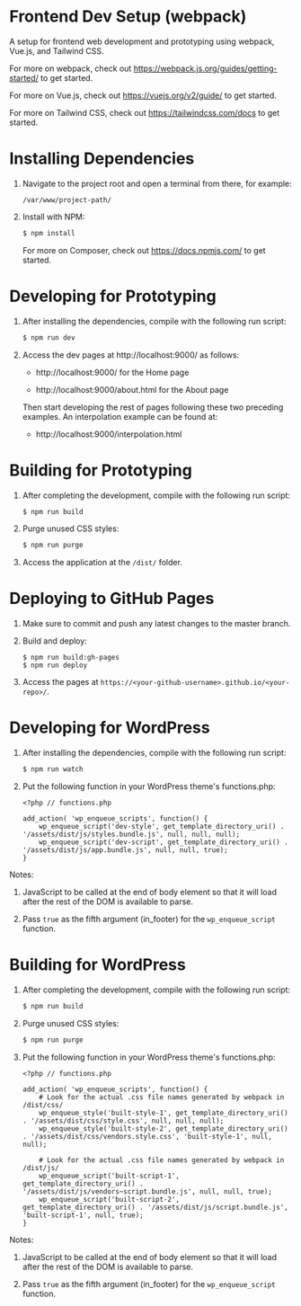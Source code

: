 # Frontend Dev Setup (webpack)

A setup for frontend web development and prototyping using webpack, Vue.js, and Tailwind CSS.

For more on webpack, check out https://webpack.js.org/guides/getting-started/ to get started. 

For more on Vue.js, check out https://vuejs.org/v2/guide/ to get started. 

For more on Tailwind CSS, check out https://tailwindcss.com/docs to get started. 

# Installing Dependencies

1. Navigate to the project root and open a terminal from there, for example:

    ```
    /var/www/project-path/
    ```

2. Install with NPM:

    ```bash
    $ npm install
    ```

    For more on Composer, check out https://docs.npmjs.com/ to get started. 

# Developing for Prototyping

1. After installing the dependencies, compile with the following run script:

    ```bash
    $ npm run dev
    ```

2. Access the dev pages at http://localhost:9000/ as follows:

    * http://localhost:9000/ for the Home page

    * http://localhost:9000/about.html for the About page

    Then start developing the rest of pages following these two preceding examples. An interpolation example can be found at:

    * http://localhost:9000/interpolation.html


# Building for Prototyping

1. After completing the development, compile with the following run script:

    ```bash
    $ npm run build
    ```

2. Purge unused CSS styles:

    ```bash
    $ npm run purge
    ```

3. Access the application at the `/dist/` folder.

# Deploying to GitHub Pages

1. Make sure to commit and push any latest changes to the master branch.

2. Build and deploy:

    ```
    $ npm run build:gh-pages
    $ npm run deploy
    ```
3. Access the pages at `https://<your-github-username>.github.io/<your-repo>/`.

# Developing for WordPress

1. After installing the dependencies, compile with the following run script:

    ```bash
    $ npm run watch
    ```

2. Put the following function in your WordPress theme's functions.php:

    ```
    <?php // functions.php

    add_action( 'wp_enqueue_scripts', function() {
        wp_enqueue_script('dev-style', get_template_directory_uri() . '/assets/dist/js/styles.bundle.js', null, null, null);
        wp_enqueue_script('dev-script', get_template_directory_uri() . '/assets/dist/js/app.bundle.js', null, null, true);
    }
    ```

Notes:

1. JavaScript to be called at the end of body element so that it will load after the rest of the DOM is available to parse.

2. Pass `true` as the fifth argument  (in_footer) for the `wp_enqueue_script` function.

# Building for WordPress

1. After completing the development, compile with the following run script:

    ```bash
    $ npm run build
    ```

2. Purge unused CSS styles:

    ```bash
    $ npm run purge
    ```

3. Put the following function in your WordPress theme's functions.php:

    ```
    <?php // functions.php

    add_action( 'wp_enqueue_scripts', function() {
        # Look for the actual .css file names generated by webpack in /dist/css/
        wp_enqueue_style('built-style-1', get_template_directory_uri() . '/assets/dist/css/style.css', null, null, null);
        wp_enqueue_style('built-style-2', get_template_directory_uri() . '/assets/dist/css/vendors.style.css', 'built-style-1', null, null);

        # Look for the actual .css file names generated by webpack in /dist/js/
        wp_enqueue_script('built-script-1', get_template_directory_uri() . '/assets/dist/js/vendors~script.bundle.js', null, null, true);
        wp_enqueue_script('built-script-2', get_template_directory_uri() . '/assets/dist/js/script.bundle.js', 'built-script-1', null, true);
    }
    ```

Notes:

1. JavaScript to be called at the end of body element so that it will load after the rest of the DOM is available to parse.

2. Pass `true` as the fifth argument  (in_footer) for the `wp_enqueue_script` function.
